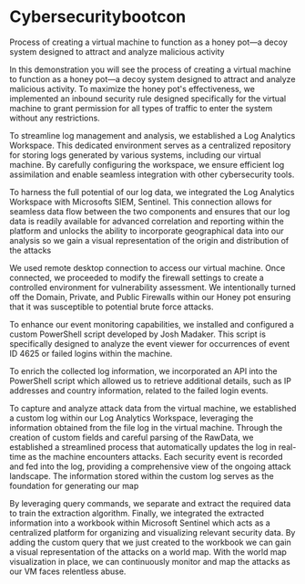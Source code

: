 # Cybersecuritybootcon
Process of creating a virtual machine to function as a honey pot—a decoy system designed to attract and analyze malicious activity

In this demonstration you will see the process of creating a virtual machine to function as a honey pot—a decoy system designed to attract and analyze malicious activity. To maximize the honey pot's effectiveness, we implemented an inbound security rule designed specifically for the virtual machine to grant permission for all types of traffic to enter the system without any restrictions.

To streamline log management and analysis, we established a Log Analytics Workspace. This dedicated environment serves as a centralized repository for storing logs generated by various systems, including our virtual machine. By carefully configuring the workspace, we ensure efficient log assimilation and enable seamless integration with other cybersecurity tools.

To harness the full potential of our log data, we integrated the Log Analytics Workspace with Microsofts SIEM, Sentinel. This connection allows for seamless data flow between the two components and ensures that our log data is readily available for advanced correlation and reporting within the platform and unlocks the ability to incorporate geographical data into our analysis so we gain a visual representation of the origin and distribution of the attacks

We used remote desktop connection to access our virtual machine. Once connected, we proceeded to modify the firewall settings to create a controlled environment for vulnerability assessment. We intentionally turned off the Domain, Private, and Public Firewalls within our Honey pot ensuring that it was susceptible to potential brute force attacks.

To enhance our event monitoring capabilities, we installed and configured a custom PowerShell script developed by Josh Madaker. This script is specifically designed to analyze the event viewer for occurrences of event ID 4625 or failed logins within the machine. 

To enrich the collected log information, we incorporated an API into the PowerShell script which allowed us to retrieve additional details, such as IP addresses and country information, related to the failed login events.

To capture and analyze attack data from the virtual machine, we established a 
custom log within our Log Analytics Workspace, leveraging the information obtained from the file log in the virtual machine. Through the creation of custom fields and careful parsing of the RawData, we established a streamlined process that automatically updates the log in real-time as the machine encounters attacks. Each security event is recorded and fed into the log, providing a comprehensive view of the ongoing attack landscape. The information stored within the custom log serves as the foundation for generating our map

By leveraging query commands, we separate and extract the required data to train the extraction algorithm. Finally, we integrated the extracted information into a workbook within Microsoft Sentinel which acts as a centralized platform for organizing and visualizing relevant security data. By adding the custom query that we just created to the workbook we can gain a visual representation of the attacks on a world map. With the world map visualization in place, we can continuously monitor and map the attacks as our VM faces relentless abuse.
